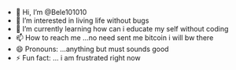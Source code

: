 - 👋 Hi, I’m @Bele101010
- 👀 I’m interested in living life without bugs
- 🌱 I’m currently learning how can i educate my self without coding
- 📫 How to reach me ...no need sent me bitcoin i will bw there 
- 😄 Pronouns: ...anything but must sounds good
- ⚡ Fun fact: ... i am frustrated right now

<!---
Bele101010/Bele101010 is a ✨ special ✨ repository because its `README.md` (this file) appears on your GitHub profile.
You can click the Preview link to take a look at your changes.
--->
